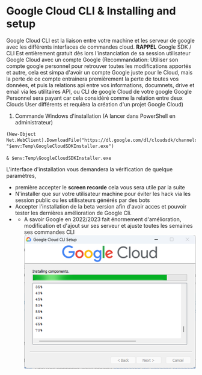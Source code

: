 # Google Cloud CLI & Installing and setup 

Google Cloud CLI est la liaison entre votre machine et les serveur de google avec les différents interfaces de commandes cloud.
**RAPPEL** Google SDK / CLI Est entièrement gratuit dès lors l'instanciation de sa session utilisateur Google Cloud avec un compte Google (Recommandation: Utiliser son compte google personnel pour retrouver toutes les modifications apportés et autre, cela est simpa d'avoir un compte Google juste pour le Cloud, mais la perte de ce compte entrainera premièrement la perte de toutes vos données, et puis la relations api entre vos informations, documnets, drive et email via les utilitaires API, ou CLI de google Cloud de votre google Google Personnel sera payant car cela considéré comme la relation entre deux Clouds User différents et requièra la création d'un projet Google Cloud)


1. Commande Windows d'installation (A lancer dans PowerShell en administrateur)
```
(New-Object Net.WebClient).DownloadFile("https://dl.google.com/dl/cloudsdk/channels/rapid/GoogleCloudSDKInstaller.exe", "$env:Temp\GoogleCloudSDKInstaller.exe")

& $env:Temp\GoogleCloudSDKInstaller.exe

```
L'interface d'installation vous demandera la vérification de quelque paramètres,
- première accepter le **screen recorde** cela vous sera utile par la suite
- N'installer que sur votre utilisateur machine pour éviter les hack via les session public ou les utilisateurs générés par des bots
- Accepter l'installation de la beta version afin d'avoir acces et pouvoir tester les dernières amélioration de Google Cli.
- - A savoir Google en 2022/2023 fait énormement d'amélioration, modification et d'ajout sur ses serveur et ajuste toutes les semaines ses commandes CLI
![Google CLoud CLI Installing](assets/google_pictures/google_cloud_cli_installing.png)
